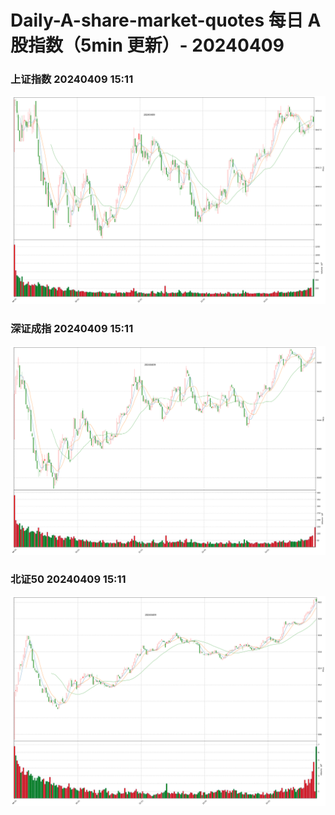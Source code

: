 
# Daily-A-share-market-quotes 每日 A 股指数（5min 更新）- 20240409

### 上证指数 20240409 15:11
![](./fig/2024/4/20240409-sh000001.png)

### 深证成指 20240409 15:11
![](./fig/2024/4/20240409-sz399001.png)

### 北证50 20240409 15:11
![](./fig/2024/4/20240409-bj899050.png)
